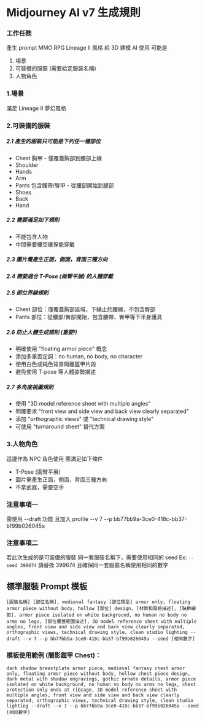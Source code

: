# Midjourney AI v7 生成規則

### 工作任務
產生 prompt
MMO RPG Lineage II 風格
給 3D 建模 AI 使用
可能是
1. 場景 
2. 可裝備的服裝 (需要給定服裝名稱)
3. 人物角色

### 1.場景
滿足 Lineage II 夢幻風格

### 2.可裝備的服裝
##### 2.1 產生的服裝只可能是下列任一種部位
- Chest 胸甲 - 僅覆蓋胸部到腰部上緣
- Shoulder
- Hands
- Arm
- Pants 包含腰帶/臀甲 - 從腰部開始到腿部
- Shoes
- Back
- Hand

##### 2.2 需要滿足如下規則
- 不能包含人物
- 中間需要摟空確保能穿戴

##### 2.3 圖片需產生正面，側面，背面三種方向

##### 2.4 需要適合 T-Pose (兩臂平展) 的人體穿戴

##### 2.5 部位界線規則
- Chest 部位：僅覆蓋胸部區域，下緣止於腰線，不包含臀部
- Pants 部位：從腰部/臀部開始，包含腰帶、臀甲等下半身護具

##### 2.6 **防止人體生成規則** (重要!)
- 明確使用 "floating armor piece" 概念
- 添加多重否定詞：no human, no body, no character
- 使用白色或純色背景隔離盔甲片段
- 避免使用 T-pose 等人體姿勢描述

##### 2.7 **多角度視圖規則**
- 使用 "3D model reference sheet with multiple angles"
- 明確要求 "front view and side view and back view clearly separated"
- 添加 "orthographic views" 或 "technical drawing style"
- 可使用 "turnaround sheet" 替代方案

### 3.人物角色
這邊作為 NPC 角色使用
需滿足如下條件
- T-Pose (兩臂平展)
- 圖片需產生正面，側面，背面三種方向
- 不拿武器，需要空手

### 注意事項一
需使用 --draft 功能
且加入 profile
--v 7
--p bb77bb9a-3ce0-418c-bb37-bf99b026045a

### 注意事項二
若此次生成的是可裝備的服裝
同一套服裝名稱下，需要使用相同的 seed
Ex: `--seed 399674` 
請替換 399674
且確保同一套服裝名稱使用相同的數字

## **標準服裝 Prompt 模板**

```
[服裝名稱] [部位名稱], medieval fantasy [部位類型] armor only, floating armor piece without body, hollow [部位] design, [材質和風格描述], [裝飾細節], armor piece isolated on white background, no human no body no arms no legs, [部位覆蓋範圍描述], 3D model reference sheet with multiple angles, front view and side view and back view clearly separated, orthographic views, technical drawing style, clean studio lighting --draft --v 7 --p bb77bb9a-3ce0-418c-bb37-bf99b026045a --seed [相同數字]
```

### 模板使用範例 (闇影鎧甲 Chest)：
```
dark shadow breastplate armor piece, medieval fantasy chest armor only, floating armor piece without body, hollow chest piece design, dark metal with shadow engravings, gothic ornate details, armor piece isolated on white background, no human no body no arms no legs, chest protection only ends at ribcage, 3D model reference sheet with multiple angles, front view and side view and back view clearly separated, orthographic views, technical drawing style, clean studio lighting --draft --v 7 --p bb77bb9a-3ce0-418c-bb37-bf99b026045a --seed [相同數字]
```